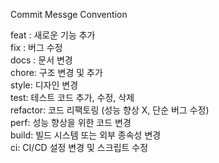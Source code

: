 Commit Messge Convention

feat : 새로운 기능 추가  
fix : 버그 수정  
docs : 문서 변경  
chore: 구조 변경 및 추가  
style: 디자인 변경  
test: 테스트 코드 추가, 수정, 삭제  
refactor: 코드 리팩토링 (성능 향상 X, 단순 버그 수정)  
perf: 성능 향상을 위한 코드 변경  
build: 빌드 시스템 또는 외부 종속성 변경  
ci: CI/CD 설정 변경 및 스크립트 수정  
